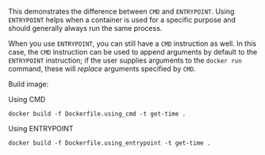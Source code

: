 This demonstrates the difference between `CMD` and `ENTRYPOINT`.
Using `ENTRYPOINT` helps when a container is used for a specific
purpose and should generally always run the same process.

When you use `ENTRYPOINT`, you can still have a `CMD` instruction as well.
In this case, the `CMD` instruction can be used to append arguments by
default to the `ENTRYPOINT` instruction; if the user supplies arguments
to the `docker run` command, these will *replace* arguments specified by
`CMD`.


Build image:

Using CMD

    docker build -f Dockerfile.using_cmd -t get-time .

Using ENTRYPOINT

    docker build -f Dockerfile.using_entrypoint -t get-time . 
